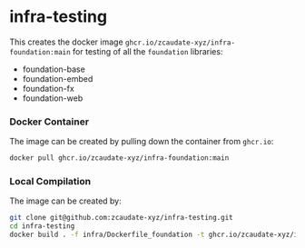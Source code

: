 # infra-testing

This creates the docker image `ghcr.io/zcaudate-xyz/infra-foundation:main` for testing of all the `foundation` libraries:
  - foundation-base
  - foundation-embed
  - foundation-fx
  - foundation-web

### Docker Container

The image can be created by pulling down the container from `ghcr.io`:

```bash
docker pull ghcr.io/zcaudate-xyz/infra-foundation:main
```

### Local Compilation

The image can be created by:

```bash
git clone git@github.com:zcaudate-xyz/infra-testing.git
cd infra-testing
docker build . -f infra/Dockerfile_foundation -t ghcr.io/zcaudate-xyz/infra-foundation:main
```
